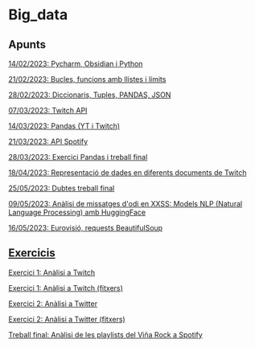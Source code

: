 # Big_data

## Apunts

<a href="https://github.com/Jaume14/Big_data/blob/main/Analisi%20i%20Visualitzaci%C3%B3%20del%20Big%20Data.md#14022023-pycharm-obsidian-i-python">14/02/2023: Pycharm, Obsidian i Python</a>

<a href="https://github.com/Jaume14/Big_data/blob/main/Analisi%20i%20Visualitzaci%C3%B3%20del%20Big%20Data.md#21022023-bucles-funcions-amb-llistes-i-l%C3%ADmits">21/02/2023: Bucles, funcions amb llistes i límits</a>

<a href="https://github.com/Jaume14/Big_data/blob/main/Analisi%20i%20Visualitzaci%C3%B3%20del%20Big%20Data.md#28022023-diccionaris-tuples-pandas-json">28/02/2023: Diccionaris, Tuples, PANDAS, JSON</a>

<a href="https://github.com/Jaume14/Big_data/blob/main/Analisi%20i%20Visualitzaci%C3%B3%20del%20Big%20Data.md#07032023-twitch-api">07/03/2023: Twitch API</a>

<a href="https://github.com/Jaume14/Big_data/blob/main/Analisi%20i%20Visualitzaci%C3%B3%20del%20Big%20Data.md#14032023-pandas-yt-i-twitch">14/03/2023: Pandas (YT i Twitch)</a>

<a href="https://github.com/Jaume14/Big_data/blob/main/Analisi%20i%20Visualitzaci%C3%B3%20del%20Big%20Data.md#21032023-api-spotify">21/03/2023: API Spotify</a>

<a href="https://github.com/Jaume14/Big_data/blob/main/Analisi%20i%20Visualitzaci%C3%B3%20del%20Big%20Data.md#28032023-exercici-pandas-i-treball-final">28/03/2023: Exercici Pandas i treball final</a>

<a href="https://github.com/Jaume14/Big_data/blob/main/Analisi%20i%20Visualitzaci%C3%B3%20del%20Big%20Data.md#18042023-representaci%C3%B3-de-dades-en-diferents-documents-de-twitch"> 18/04/2023: Representació de dades en diferents documents de Twitch

<a href="https://github.com/Jaume14/Big_data/blob/main/Analisi%20i%20Visualitzaci%C3%B3%20del%20Big%20Data.md#25052023-dubtes-treball-final"> 25/05/2023: Dubtes treball final
  
<a href="https://github.com/Jaume14/Big_data/blob/main/Analisi%20i%20Visualitzaci%C3%B3%20del%20Big%20Data.md#09052023-an%C3%A0lisi-de-missatges-dodi-en-xxss-models-nlp-natural-language-processing-amb-huggingface"> 09/05/2023: Anàlisi de missatges d'odi en XXSS: Models NLP (Natural Language Processing) amb HuggingFace

<a href="https://github.com/Jaume14/Big_data/blob/main/Analisi%20i%20Visualitzaci%C3%B3%20del%20Big%20Data.md#16052023-eurovisi%C3%B3-requests-beautifulsoup"> 16/05/2023: Eurovisió, requests BeautifulSoup


## Exercicis

[Exercici 1: Anàlisi a Twitch
](https://github.com/Jaume14/Big_data/blob/main/Treball_Twitch/Entrega)

[Exercici 1: Anàlisi a Twitch (fitxers)
](https://github.com/Jaume14/Big_data/tree/main/Treball_Twitch)


[Exercici 2: Anàlisi a Twitter
](https://github.com/Jaume14/Big_data/blob/main/Treball_Twitter/Entrega.md)

[Exercici 2: Anàlisi a Twitter (fitxers)
](https://github.com/Jaume14/Big_data/tree/main/Treball_Twitter)

<a href="https://ddc12300.github.io/"> Treball final: Anàlisi de les playlists del Viña Rock a Spotify


